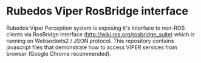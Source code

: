 # Rubedos Viper RosBridge interface
Rubedos Viper Perception system is exposing it's interface to non-ROS clients via RosBridge interface (http://wiki.ros.org/rosbridge_suite) which is running on Websockets2 / JSON protocol. This repository contains javascript files that demonstrate how to access VIPER services from browser (Google Chrome recommended).
